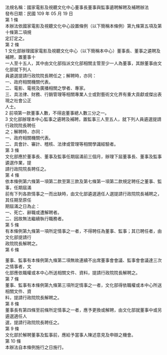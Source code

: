 法規名稱：國家電影及視聽文化中心董事長董事與監事遴聘解聘及補聘辦法  
發布日期：民國 109 年 05 月 19 日  
第 1 條  
本辦法依國家電影及視聽文化中心設置條例（以下簡稱本條例）第九條第五項及第十條第二項規  
定訂定之。  
第 2 條  
1 文化部辦理國家電影及視聽文化中心（以下簡稱本中心）董事長、董事之遴聘及補聘，置董事十  
一人至十五人，其中由文化部指派文化部相關主管至少一人為董事，其餘董事由文化部就下列人  
員遴選提請行政院院長聘任之；解聘時，亦同：  
一、政府相關機關代表。  
二、電影、電視及廣播相關之學者、專家。  
三、具法律、財務、行銷管理等相關專業人士或對藝術文化界有重大貢獻或傑出表現之社會公正  
人士。  
2 前項第一款董事人數，不得逾董事總人數三分之一。  
3 文化部辦理本中心監事之遴聘及補聘，置監事三人至五人，就下列人員遴選提請行政院院長聘任  
之；解聘時，亦同：  
一、政府相關機關代表。  
二、具會計、審計、稽核、法律或管理等相關學識經驗者。  
第 3 條  
文化部應於董事長、董事及監事任期屆滿前三個月，辦理下屆董事長、董事及監事遴選作業，提  
請行政院院長聘任之。  
第 4 條  
依本條例第六條第一項第二款至第三款及第七條第一項第二款規定聘任之董事、監事，任期屆滿  
前有下列各款情事之一而出缺時，由文化部遴選適任人選提請行政院院長補聘之，其任期至原任  
期屆滿之日為止：  
一、死亡、辭職或遭解聘者。  
二、因故無法繼續執行職務者。  
第 5 條  
有本條例第九條第一項所定情事之一者，不得聘任為董事、監事；其已聘任者，由文化部提請行  
政院院長解聘之。  
第 6 條  


董事、監事有本條例第九條第二項無故連續不出席董事會會議、監事會會議達三次之情事者，文  
化部應依職權或本中心所送相關文件、資料，提請行政院院長解聘之。  
第 7 條  
董事、監事有本條例第九條第三項所定情事之一者，文化部得依職權或本中心所送相關文件、資  
料，提請行政院院長解聘之。  
第 8 條  
董事長有第四條至前條所定情事之一者，應予更換或解聘，由文化部就董事中或另遴選適任人  
選，提請行政院院長聘任之。  
第 9 條  
文化部於解聘董事及監事前，應給予當事人陳述意見及申辯之機會。  
第 10 條  
本辦法自本條例施行之日施行。  


